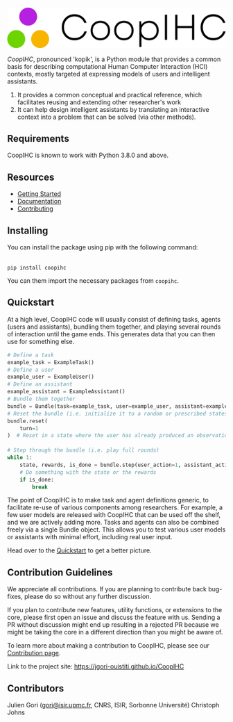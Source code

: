 ![CoopIHC Logo](https://raw.githubusercontent.com/jgori-ouistiti/CoopIHC/main/docs/guide/images/coopihc-logo.png)

_CoopIHC_, pronounced 'kopik', is a Python module that provides a common basis for describing computational Human Computer Interaction (HCI) contexts, mostly targeted at expressing models of users and intelligent assistants.

1. It provides a common conceptual and practical reference, which facilitates reusing and extending other researcher's work
2. It can help design intelligent assistants by translating an interactive context into a problem that can be solved (via other methods).

## Requirements

CoopIHC is known to work with Python 3.8.0 and above.

## Resources

- [Getting Started](https://jgori-ouistiti.github.io/CoopIHC/guide/quickstart.html)
- [Documentation](https://jgori-ouistiti.github.io/CoopIHC/)
- [Contributing](https://github.com/jgori-ouistiti/CoopIHC/blob/main/CONTRIBUTING.md)

## Installing

You can install the package using pip with the following command:

```Shell

pip install coopihc

```

You can them import the necessary packages from `coopihc`.

## Quickstart

At a high level, CoopIHC code will usually consist of defining tasks, agents (users and assistants), bundling them together, and playing several rounds of interaction until the game ends. This generates data that you can then use for something else.


```Python
# Define a task
example_task = ExampleTask()
# Define a user
example_user = ExampleUser()
# Define an assistant
example_assistant = ExampleAssistant()
# Bundle them together
bundle = Bundle(task=example_task, user=example_user, assistant=example_assistant)
# Reset the bundle (i.e. initialize it to a random or prescribed states)
bundle.reset(
    turn=1
)  # Reset in a state where the user has already produced an observation and made an inference.

# Step through the bundle (i.e. play full rounds)
while 1:
    state, rewards, is_done = bundle.step(user_action=1, assistant_action=None)
    # Do something with the state or the rewards
    if is_done:
        break
```

The point of CoopIHC is to make task and agent definitions generic, to facilitate re-use of various components among researchers. For example, a few user models are released with CoopIHC that can be used off the shelf, and we are actively adding more. Tasks and agents can also be combined freely via a single Bundle object. This allows you to test various user models or assistants with minimal effort, including real user input.



Head over to the [Quickstart](https://jgori-ouistiti.github.io/CoopIHC/guide/quickstart.html) to get a better picture.

## Contribution Guidelines

We appreciate all contributions. If you are planning to contribute back bug-fixes, please do so without any further discussion.

If you plan to contribute new features, utility functions, or extensions to the core, please first open an issue and discuss the feature with us.
Sending a PR without discussion might end up resulting in a rejected PR because we might be taking the core in a different direction than you might be aware of.

To learn more about making a contribution to CoopIHC, please see our [Contribution page](CONTRIBUTING.md).

Link to the project site: https://jgori-ouistiti.github.io/CoopIHC

## Contributors

Julien Gori (gori@isir.upmc.fr, CNRS, ISIR, Sorbonne Université)
Christoph Johns
